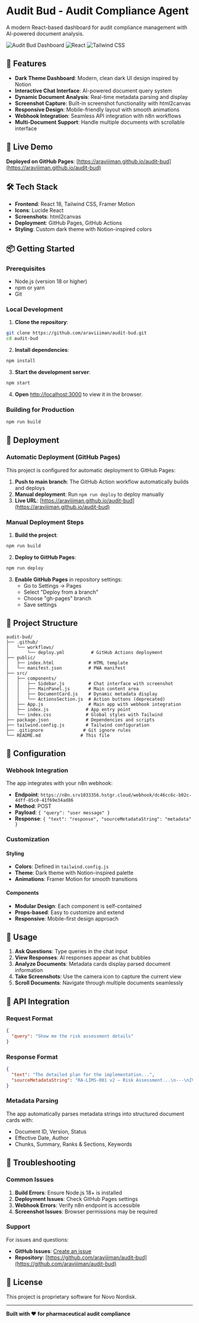 # Audit Bud - Audit Compliance Agent

A modern React-based dashboard for audit compliance management with AI-powered document analysis.

![Audit Bud Dashboard](https://img.shields.io/badge/Status-Live-brightgreen)
![React](https://img.shields.io/badge/React-18-blue)
![Tailwind CSS](https://img.shields.io/badge/Tailwind-CSS-38B2AC)

## 🌟 Features

- **Dark Theme Dashboard**: Modern, clean dark UI design inspired by Notion
- **Interactive Chat Interface**: AI-powered document query system
- **Dynamic Document Analysis**: Real-time metadata parsing and display
- **Screenshot Capture**: Built-in screenshot functionality with html2canvas
- **Responsive Design**: Mobile-friendly layout with smooth animations
- **Webhook Integration**: Seamless API integration with n8n workflows
- **Multi-Document Support**: Handle multiple documents with scrollable interface

## 🚀 Live Demo

**Deployed on GitHub Pages**: [https://araviiiman.github.io/audit-bud](https://araviiiman.github.io/audit-bud)

## 🛠 Tech Stack

- **Frontend**: React 18, Tailwind CSS, Framer Motion
- **Icons**: Lucide React
- **Screenshots**: html2canvas
- **Deployment**: GitHub Pages, GitHub Actions
- **Styling**: Custom dark theme with Notion-inspired colors

## 📦 Getting Started

### Prerequisites

- Node.js (version 18 or higher)
- npm or yarn
- Git

### Local Development

1. **Clone the repository**:
```bash
git clone https://github.com/araviiiman/audit-bud.git
cd audit-bud
```

2. **Install dependencies**:
```bash
npm install
```

3. **Start the development server**:
```bash
npm start
```

4. **Open** [http://localhost:3000](http://localhost:3000) to view it in the browser.

### Building for Production

```bash
npm run build
```

## 🚀 Deployment

### Automatic Deployment (GitHub Pages)

This project is configured for automatic deployment to GitHub Pages:

1. **Push to main branch**: The GitHub Action workflow automatically builds and deploys
2. **Manual deployment**: Run `npm run deploy` to deploy manually
3. **Live URL**: [https://araviiiman.github.io/audit-bud](https://araviiiman.github.io/audit-bud)

### Manual Deployment Steps

1. **Build the project**:
```bash
npm run build
```

2. **Deploy to GitHub Pages**:
```bash
npm run deploy
```

3. **Enable GitHub Pages** in repository settings:
   - Go to Settings → Pages
   - Select "Deploy from a branch"
   - Choose "gh-pages" branch
   - Save settings

## 📁 Project Structure

```
audit-bud/
├── .github/
│   └── workflows/
│       └── deploy.yml          # GitHub Actions deployment
├── public/
│   ├── index.html             # HTML template
│   └── manifest.json          # PWA manifest
├── src/
│   ├── components/
│   │   ├── Sidebar.js         # Chat interface with screenshot
│   │   ├── MainPanel.js       # Main content area
│   │   ├── DocumentCard.js    # Dynamic metadata display
│   │   └── ActionsSection.js  # Action buttons (deprecated)
│   ├── App.js                 # Main app with webhook integration
│   ├── index.js              # App entry point
│   └── index.css             # Global styles with Tailwind
├── package.json              # Dependencies and scripts
├── tailwind.config.js        # Tailwind configuration
├── .gitignore               # Git ignore rules
└── README.md               # This file
```

## 🔧 Configuration

### Webhook Integration

The app integrates with your n8n webhook:
- **Endpoint**: `https://n8n.srv1033356.hstgr.cloud/webhook/dc46cc6c-b02c-4dff-85c0-41f69e34ad86`
- **Method**: POST
- **Payload**: `{ "query": "user message" }`
- **Response**: `{ "text": "response", "sourceMetadataString": "metadata" }`

### Customization

#### Styling
- **Colors**: Defined in `tailwind.config.js`
- **Theme**: Dark theme with Notion-inspired palette
- **Animations**: Framer Motion for smooth transitions

#### Components
- **Modular Design**: Each component is self-contained
- **Props-based**: Easy to customize and extend
- **Responsive**: Mobile-first design approach

## 🎯 Usage

1. **Ask Questions**: Type queries in the chat input
2. **View Responses**: AI responses appear as chat bubbles
3. **Analyze Documents**: Metadata cards display parsed document information
4. **Take Screenshots**: Use the camera icon to capture the current view
5. **Scroll Documents**: Navigate through multiple documents seamlessly

## 🔄 API Integration

### Request Format
```json
{
  "query": "Show me the risk assessment details"
}
```

### Response Format
```json
{
  "text": "The detailed plan for the implementation...",
  "sourceMetadataString": "RA-LIMS-001 v2 — Risk Assessment...\n---\nIVP-LIMS-001 v1 — IT Implementation..."
}
```

### Metadata Parsing
The app automatically parses metadata strings into structured document cards with:
- Document ID, Version, Status
- Effective Date, Author
- Chunks, Summary, Ranks & Sections, Keywords

## 🐛 Troubleshooting

### Common Issues

1. **Build Errors**: Ensure Node.js 18+ is installed
2. **Deployment Issues**: Check GitHub Pages settings
3. **Webhook Errors**: Verify n8n endpoint is accessible
4. **Screenshot Issues**: Browser permissions may be required

### Support

For issues and questions:
- **GitHub Issues**: [Create an issue](https://github.com/araviiiman/audit-bud/issues)
- **Repository**: [https://github.com/araviiiman/audit-bud](https://github.com/araviiiman/audit-bud)

## 📄 License

This project is proprietary software for Novo Nordisk.

---

**Built with ❤️ for pharmaceutical audit compliance**
